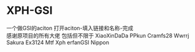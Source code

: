 # XPH-GSI
一个做GSI的aciton
打开aciton-填入链接和名称-完成  
感谢原项目的所有大佬 包括但不限于 XiaoXinDaDa PPkun Cramfs28 Wwrrj Sakura Ex3124 Mtf Xph erfanGSI Nippon
